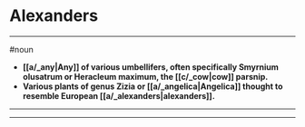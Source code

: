 # Alexanders
---
#noun
- **[[a/_any|Any]] of various umbellifers, often specifically Smyrnium olusatrum or Heracleum maximum, the [[c/_cow|cow]] parsnip.**
- **Various plants of genus Zizia or [[a/_angelica|Angelica]] thought to resemble European [[a/_alexanders|alexanders]].**
---
---
